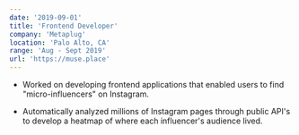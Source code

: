 ```yaml
---
date: '2019-09-01'
title: 'Frontend Developer'
company: 'Metaplug'
location: 'Palo Alto, CA'
range: 'Aug - Sept 2019'
url: 'https://muse.place'
---
```


- Worked on developing frontend applications that enabled users to find "micro-influencers" on Instagram.

- Automatically analyzed millions of Instagram pages through public API's to develop a heatmap of where each influencer's audience lived.
